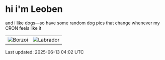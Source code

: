 # hi i'm Leoben

and i like dogs—so have some random dog pics that change whenever my CRON feels like it

|  |  |
|--------|----------|
| ![Borzoi](https://random-dog-vercel.vercel.app/api/random-borzoi?v=1749787333) | ![Labrador](https://random-dog-vercel.vercel.app/api/random-labrador?v=1749787333) |

Last updated: 2025-06-13 04:02 UTC
